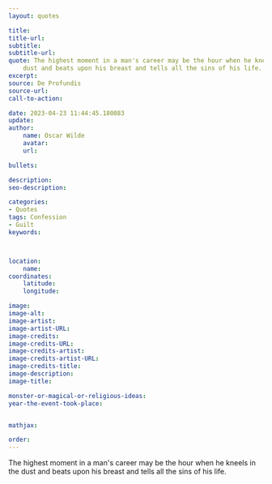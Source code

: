 ```yaml
---
layout: quotes

title:
title-url:
subtitle:
subtitle-url:
quote: The highest moment in a man's career may be the hour when he kneels in the
    dust and beats upon his breast and tells all the sins of his life.
excerpt:
source: De Profundis
source-url:
call-to-action:

date: 2023-04-23 11:44:45.180083
update:
author:
    name: Oscar Wilde
    avatar:
    url:

bullets:

description:
seo-description:

categories:
- Quotes
tags: Confession
- Guilt
keywords:



location:
    name:
coordinates:
    latitude:
    longitude:

image:
image-alt:
image-artist:
image-artist-URL:
image-credits:
image-credits-URL:
image-credits-artist:
image-credits-artist-URL:
image-credits-title:
image-description:
image-title:

monster-or-magical-or-religious-ideas:
year-the-event-took-place:


mathjax:

order:
---
```

The highest moment in a man's career may be the hour when he kneels in the dust and beats upon his breast and tells all the sins of his life.